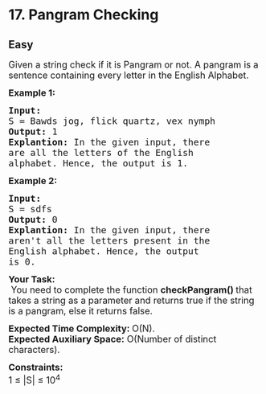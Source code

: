 # 17. Pangram Checking
## Easy 
<div class="problem-statement">
                <p></p><p><span style="font-size:18px">Given a string check if it is&nbsp;Pangram&nbsp;or not. A pangram is a sentence containing&nbsp;every letter in the English Alphabet.</span></p>

<p><strong><span style="font-size:18px">Example 1:</span></strong></p>

<pre><strong><span style="font-size:18px">Input:
</span></strong><span style="font-size:18px">S = Bawds jog, flick quartz, vex nymph
<strong>Output: </strong>1<strong>
Explantion: </strong>In the given input, there
are all the letters of the English
alphabet. Hence, the output is 1.</span>
</pre>

<p><strong><span style="font-size:18px">Example 2:</span></strong></p>

<pre><strong><span style="font-size:18px">Input:
</span></strong><span style="font-size:18px">S = sdfs
<strong>Output: </strong>0<strong>
Explantion:&nbsp;</strong>In the given input, there
aren't all the letters present in the
English alphabet. Hence, the output
is 0.</span></pre>

<p><span style="font-size:18px"><strong>Your Task:</strong><br>
&nbsp;You need to&nbsp;complete&nbsp;the function&nbsp;<strong>checkPangram()&nbsp;</strong>that takes a&nbsp;string&nbsp;as a&nbsp;parameter&nbsp;and&nbsp;returns true&nbsp;if the string is a pangram, else it returns&nbsp;false.</span></p>

<p><span style="font-size:18px"><strong>Expected Time Complexity:&nbsp;</strong>O(N).<br>
<strong>Expected Auxiliary Space:</strong>&nbsp;O(Number of distinct characters).</span></p>

<p><span style="font-size:18px"><strong>Constraints:</strong><br>
1 ≤ |S| ≤ 10<sup>4</sup></span></p>
 <p></p>
            </div>